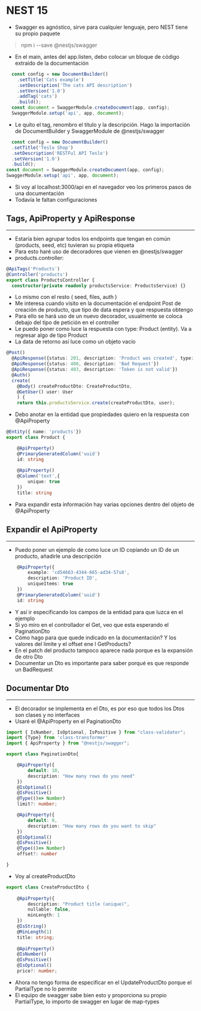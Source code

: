 # NEST 15

- Swagger es agnóstico, sirve para cualquier lenguaje, pero NEST tiene su propio paquete

> npm i --save @nestjs/swagger

- En el main, antes del app.listen, debo colocar un bloque de código extraído de la documentación

~~~ts
  const config = new DocumentBuilder()
    .setTitle('Cats example')
    .setDescription('The cats API description')
    .setVersion('1.0')
    .addTag('cats')
    .build();
  const document = SwaggerModule.createDocument(app, config);
  SwaggerModule.setup('api', app, document);
~~~

- Le quito el tag, renombro el titulo y la descripción. Hago la importación de DocumentBuilder y SwaggerModule de @nestjs/swagger

~~~ts
  const config = new DocumentBuilder()
  .setTitle('Teslo Shop')
  .setDescription('RESTFul API Teslo')
  .setVersion('1.0')
  .build();
const document = SwaggerModule.createDocument(app, config);
SwaggerModule.setup('api', app, document);
~~~

- Si voy al localhost:3000/api en el navegador veo los primeros pasos de una documentación
- Todavía le faltan configuraciones

## Tags, ApiProperty y ApiResponse
----
- Estaría bien agrupar todos los endpoints que tengan en común (products, seed, etc) tuvieran su propia etiqueta
- Para esto haré uso de decoradores que vienen en @nestjs/swagger
- products.controller:

~~~ts
@ApiTags('Products')
@Controller('products')
export class ProductsController {
  constructor(private readonly productsService: ProductsService) {}
~~~

- Lo mismo con el resto ( seed, files, auth )
- Me interesa cuando visito en la documentación el endpoint Post de creación de producto, que tipo de data espera y que respuesta obtengo
- Para ello se hará uso de un nuevo decorador, usualmente se coloca debajo del tipo de petición en el controller
- Le puedo poner como luce la respuesta con type: Product (entity). Va a regresar algo de tipo Product
- La data de retorno así luce como un objeto vacío

~~~ts
@Post()
  @ApiResponse({status: 201, description: 'Product was created', type: Product})
  @ApiResponse({status: 400, description: 'Bad Request'})
  @ApiResponse({status: 403, description: 'Token is not valid'})
  @Auth()
  create(
    @Body() createProductDto: CreateProductDto,
    @GetUser() user: User
    ) {
    return this.productsService.create(createProductDto, user);
~~~

 - Debo anotar en la entidad que propiedades quiero en la respuesta con @ApiProperty

~~~ts
@Entity({ name: 'products'})
export class Product {

    @ApiProperty()
    @PrimaryGeneratedColumn('uuid')
    id: string
    
    @ApiProperty()
    @Column('text',{
        unique: true
    })
    title: string
~~~

- Para expandir esta información hay varias opciones dentro del objeto de @ApiProperty

## Expandir el ApiProperty
-----
- Puedo poner un ejemplo de como luce un ID copiando un ID de un producto, añadirle una descripción

~~~ts
    @ApiProperty({
        example: 'cd54663-4344-665-ad34-57s8',
        description: 'Product ID',
        uniqueItems: true
    })
    @PrimaryGeneratedColumn('uuid')
    id: string
~~~

- Y así ir especificando los campos de la entidad para que luzca en el ejemplo
- Si yo miro en el controllador el Get, veo que esta esperando el PaginationDto
- Cómo hago para que quede indicado en la documentación? Y los valores del limite y el offset ene l GetProducts?
- En el patch del producto tampoco aparece nada porque es la expansión de otro Dto
- Documentar un Dto es importante para saber porqué es que responde un BadRequest

## Documentar Dto
----
- El decorador se implementa en el Dto, es por eso que todos los Dtos son clases y no interfaces
- Usaré el @ApiProperty en el PaginationDto

~~~ts
import { IsNumber, IsOptional, IsPositive } from "class-validator";
import {Type} from 'class-transformer'
import { ApiProperty } from "@nestjs/swagger";

export class PaginationDto{

    @ApiProperty({
        default: 10,
        description: "How many rows do you need"
    })
    @IsOptional()
    @IsPositive()
    @Type(()=> Number)
    limit?: number;

    @ApiProperty({
        default: 0,
        description: "How many rows do you want to skip"
    })
    @IsOptional()
    @IsPositive()
    @Type(()=> Number)
    offset?: number

}
~~~

- Voy al createProductDto

~~~ts
export class CreateProductDto {
   
    @ApiProperty({
        description: "Product title (unique)",
        nullable: false,
        minLength: 1
    })
    @IsString()
    @MinLength(1)
    title: string;
    
    @ApiProperty()
    @IsNumber()
    @IsPositive()
    @IsOptional()
    price?: number;
~~~

- Ahora no tengo forma de especificar en el UpdateProductDto porque el PartialType no lo permite
- El equipo de swagger sabe bien esto y proporciona su propio PartialType, lo importo de swagger en lugar de map-types


